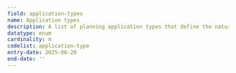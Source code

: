 ```yaml
---
field: application-types
name: Application types
description: A list of planning application types that define the nature of the planning application
datatype: enum
cardinality: n
codelist: application-type
entry-date: 2025-06-20
end-date: ''
---
```

